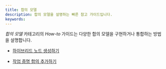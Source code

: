 ```yaml
---
title: 합의 모델
description: 합의 모델을 설명하는 빠른 참고 가이드입니다.
keywords:
---
```


_합의 모델_ 카테고리의 _How-to_ 가이드는 다양한 합의 모델을 구현하거나 통합하는 방법을 설명합니다.

- [하이브리드 노드 생성하기](./create-a-hybrid-node.md)

- [작업 증명 합의 추가하기](./add-proof-of-work-consensus.md)